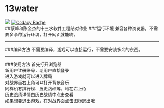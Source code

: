 # 13water
![](https://img.shields.io/badge/Hey!-Bro~-red)
[![Codacy Badge](https://api.codacy.com/project/badge/Grade/06f784b0e0f543969c50d50d7a93b4b7)](https://www.codacy.com/manual/TITIN24/13water?utm_source=github.com&amp;utm_medium=referral&amp;utm_content=TITIN24/13water&amp;utm_campaign=Badge_Grade)  
##蔡峰和陈金杰的十三水软件工程结对作业
###运行环境
兼容各种浏览器，不需要多余的运行环境，打开网页就能嗨。

***

###编译方法
不需要编译，游戏可以直接运行，不需要安装多余的东西。

***

###使用方法
首先打开浏览器  
新用户注册账号，老用户直接登录  
进入游戏就可以进入牌局  
对战界面右上角可以打开背景音乐  
同样设有排行榜、历史战绩等，均在右上角  
历史战绩详情由历史战绩中点击查看  
如果想要退出游戏，在对战界面点击图标退出哦  

